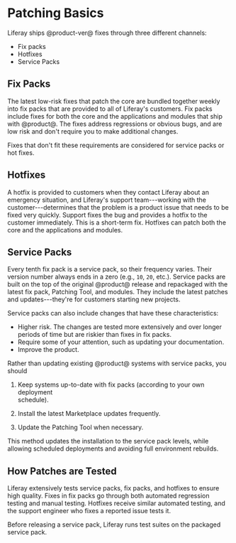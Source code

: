 # Patching Basics [](id=patching-basics)

Liferay ships @product-ver@ fixes through three different channels: 

- Fix packs 
- Hotfixes 
- Service Packs 

## Fix Packs [](id=fix-packs)

The latest low-risk fixes that patch the core are bundled together weekly into
fix packs that are provided to all of Liferay's customers. Fix packs include
fixes for both the core and the applications and modules that ship with
@product@. The fixes address regressions or obvious bugs, and are low risk and
don't require you to make additional changes. 

Fixes that don't fit these requirements are considered for service packs or hot
fixes. 

## Hotfixes [](id=hotfixes)

A hotfix is provided to customers when they contact Liferay about an emergency
situation, and Liferay's support team---working with the customer---determines
that the problem is a product issue that needs to be fixed very quickly. Support
fixes the bug and provides a hotfix to the customer immediately. This is a
short-term fix. Hotfixes can patch both the core and the applications and
modules. 

## Service Packs [](id=service-packs)

Every tenth fix pack is a service pack, so their frequency varies. Their version
number always ends in a zero (e.g., `10`, `20`, etc.). Service packs are built
on the top of the original @product@ release and repackaged with the latest fix
pack, Patching Tool, and modules. They include the latest patches and
updates---they're for customers starting new projects.

Service packs can also include changes that have these characteristics:

- Higher risk. The changes are tested more extensively and over longer periods 
of time but are riskier than fixes in fix packs. 
- Require some of your attention, such as updating your documentation.
- Improve the product. 

Rather than updating existing @product@ systems with service packs, you should

1.  Keep systems up-to-date with fix packs (according to your own deployment    
    schedule).

2.  Install the latest Marketplace updates frequently.

3.  Update the Patching Tool when necessary.

This method updates the installation to the service pack levels, while allowing
scheduled deployments and avoiding full environment rebuilds. 

## How Patches are Tested [](id=how-patches-are-tested)

Liferay extensively tests service packs, fix packs, and hotfixes to ensure high
quality. Fixes in fix packs go through both automated regression testing and
manual testing. Hotfixes receive similar automated testing, and the support
engineer who fixes a reported issue tests it.  

Before releasing a service pack, Liferay runs test suites on the packaged
service pack. 
